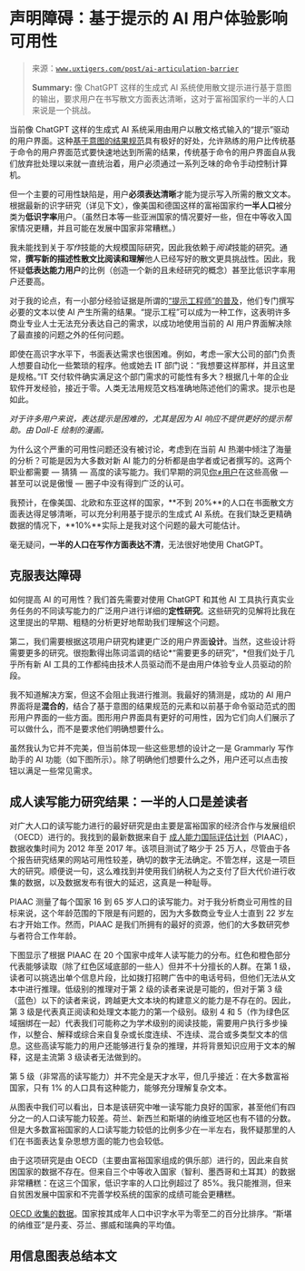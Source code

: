 <!--yml

category: 未分类

date: 2024-05-27 15:20:05

-->

# 声明障碍：基于提示的 AI 用户体验影响可用性

> 来源：[`www.uxtigers.com/post/ai-articulation-barrier`](https://www.uxtigers.com/post/ai-articulation-barrier)
> 
> **Summary:** 像 ChatGPT 这样的生成式 AI 系统使用散文提示进行基于意图的输出，要求用户在书写散文方面表达清晰，这对于富裕国家约一半的人口来说是一个挑战。

当前像 ChatGPT 这样的生成式 AI 系统采用由用户以散文格式输入的“提示”驱动的用户界面。这种[基于意图的结果规范](https://www.uxtigers.com/post/ai-new-ui-paradigm)具有极好的好处，允许熟练的用户比传统基于命令的用户界面范式要快速地达到所需的结果，传统基于命令的用户界面自从我们放弃批处理以来就一直统治着，用户必须通过一系列乏味的命令手动控制计算机。

但一个主要的可用性缺陷是，用户**必须表达清晰**才能为提示写入所需的散文文本。根据最新的识字研究（详见下文），像美国和德国这样的富裕国家约**一半人口**被分类为**低识字率**用户。（虽然日本等一些亚洲国家的情况要好一些，但在中等收入国家情况更糟，并且可能在发展中国家非常糟糕。）

我未能找到关于*写作*技能的大规模国际研究，因此我依赖于*阅读*技能的研究。通常，**撰写新的描述性散文比阅读和理解**他人已经写好的散文更具挑战性。因此，我怀疑**低表达能力用户**的比例（创造一个新的且未经研究的概念）甚至比低识字率用户还要高。

对于我的论点，有一小部分经验证据是所谓的[“提示工程师”的普及](https://www.linkedin.com/posts/jakobnielsenphd_chatgpt-can-give-great-answers-but-only-activity-7054113368185442304-x1-0/)，他们专门撰写必要的文本以使 AI 产生所需的结果。“提示工程”可以成为一种工作，这表明许多商业专业人士无法充分表达自己的需求，以成功地使用当前的 AI 用户界面解决除了最直接的问题之外的任何问题。

即使在高识字水平下，书面表达需求也很困难。例如，考虑一家大公司的部门负责人想要自动化一些繁琐的程序。他或她去 IT 部门说：“我想要这样那样，并且这里是规格。”IT 交付软件确实满足这个部门需求的可能性有多大？根据几十年的企业软件开发经验，接近于零。人类无法用规范文档准确地陈述他们的需求。提示也是如此。

*对于许多用户来说，表达提示是困难的，尤其是因为 AI 响应不提供更好的提示帮助。由 Dall-E 绘制的漫画。*

为什么这个严重的可用性问题还没有被讨论，考虑到在当前 AI 热潮中倾注了海量的分析？可能是因为大多数对新 AI 能力的分析都是由学者或记者撰写的。这两个职业都需要 — 猜猜 — 高度的读写能力。我们早期的洞见[你≠用户](https://www.youtube.com/watch?v=-pTc6W1kJOU)在这些高傲 — 甚至可以说是傲慢 — 圈子中没有得到广泛的认可。

我预计，在像美国、北欧和东亚这样的国家，**不到 20%**的人口在书面散文方面表达得足够清晰，可以充分利用基于提示的生成式 AI 系统。在我们缺乏更精确数据的情况下，**10%**实际上是我对这个问题的最大可能估计。

毫无疑问，**一半的人口在写作方面表达不清**，无法很好地使用 ChatGPT。

## 克服表达障碍

如何提高 AI 的可用性？我们首先需要对使用 ChatGPT 和其他 AI 工具执行真实业务任务的不同读写能力的广泛用户进行详细的**定性研究**。这些研究的见解将比我在这里提出的早期、粗糙的分析更好地帮助我们理解这个问题。

第二，我们需要根据这项用户研究构建更广泛的用户界面**设计**。当然，这些设计将需要更多的研究。很抱歉得出陈词滥调的结论*“需要更多的研究”，*但我们处于几乎所有新 AI 工具的工作都纯由技术人员驱动而不是由用户体验专业人员驱动的阶段。

我不知道解决方案，但这不会阻止我进行推测。我最好的猜测是，成功的 AI 用户界面将是**混合的**，结合了基于意图的结果规范的元素和以前基于命令驱动范式的图形用户界面的一些方面。图形用户界面具有更好的可用性，因为它们向人们展示了可以做什么，而不是要求他们明确想要什么。

虽然我认为它并不完美，但当前体现一些这些思想的设计之一是 Grammarly 写作助手的 AI 功能（如下图所示）。除了明确他们想要什么之外，用户还可以点击按钮以满足一些常见需求。

## 成人读写能力研究结果：一半的人口是差读者

对广大人口的读写能力进行的最好研究是由主要是富裕国家的经济合作与发展组织（OECD）进行的。我找到的最新数据来自于 [成人能力国际评估计划](https://www.oecd.org/skills/piaac/)（PIAAC），数据收集时间为 2012 年至 2017 年。该项目测试了略少于 25 万人，尽管由于各个报告研究结果的网站可用性较差，确切的数字无法确定。不管怎样，这是一项巨大的研究。顺便说一句，这么难找到并使用我们纳税人为之支付了巨大代价进行收集的数据，以及数据发布有很大的延迟，这真是一种耻辱。

PIAAC 测量了每个国家 16 到 65 岁人口的读写能力。对于我分析商业可用性的目标来说，这个年龄范围的下限是有问题的，因为大多数商业专业人士直到 22 岁左右才开始工作。然而，PIAAC 是我们所拥有的最好的资源，他们的大多数研究参与者符合工作年龄。

下图显示了根据 PIAAC 在 20 个国家中成年人读写能力的分布。红色和橙色部分代表能够读取（除了红色区域底部的一些人）但并不十分擅长的人群。在第 1 级，读者可以挑选出单个信息片段，比如拨打招聘广告中的电话号码，但他们无法从文本中进行推理。低级别的推理对于第 2 级的读者来说是可能的，但对于第 3 级（蓝色）以下的读者来说，跨越更大文本块的构建意义的能力是不存在的。因此，第 3 级是代表真正阅读和处理文本能力的第一个级别。级别 4 和 5（作为绿色区域捆绑在一起）代表我们可能称之为学术级别的阅读技能，需要用户执行多步操作，以整合、解释或综合来自复杂或长度连续、不连续、混合或多类型文本的信息。这些高读写能力的用户还能够进行复杂的推理，并将背景知识应用于文本的解释，这是主流第 3 级读者无法做到的。

第 5 级（非常高的读写能力）并不完全是天才水平，但几乎接近：在大多数富裕国家，只有 1% 的人口具有这种能力，能够充分理解复杂文本。

从图表中我们可以看出，日本是该研究中唯一读写能力良好的国家，甚至他们有四分之一的人口读写能力较差。荷兰、新西兰和斯堪的纳维亚地区也有不错的分数。但是大多数富裕国家的人口读写能力较低的比例多少在一半左右，我怀疑那里的人们在书面表达复杂思想方面的能力也会较低。

由于这项研究是由 OECD（主要由富裕国家组成的俱乐部）进行的，因此来自贫困国家的数据不存在。但来自三个中等收入国家（智利、墨西哥和土耳其）的数据非常糟糕：在这三个国家，低识字率的人口比例超过了 85%。我只能推测，但来自贫困发展中国家和不完善学校系统的国家的成绩可能会更糟糕。

[OECD 收集的数据](https://nces.ed.gov/surveys/piaac/ideuspiaac/)。国家按其成年人口中识字水平为零至二的百分比排序。“斯堪的纳维亚”是丹麦、芬兰、挪威和瑞典的平均值。

## 用信息图表总结本文
